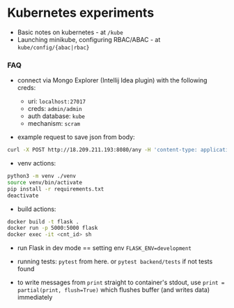# Kubernetes experiments

- Basic notes on kubernetes - at `/kube`
- Launching minikube, configuring RBAC/ABAC - at `kube/config/{abac|rbac}`


### FAQ

- connect via Mongo Explorer (Intellij Idea plugin) with the following creds:
  - uri: `localhost:27017`
  - creds: `admin/admin`
  - auth database: `kube`
  - mechanism: `scram`

- example request to save json from body:
```bash
curl -X POST http://18.209.211.193:8080/any -H 'content-type: application/json' -d '{"hello": "world"}'
```

- venv actions:
```bash
python3 -m venv ./venv
source venv/bin/activate
pip install -r requirements.txt 
deactivate
```

- build actions:
```bash
docker build -t flask .
docker run -p 5000:5000 flask
docker exec -it <cnt_id> sh
```

- run Flask in dev mode == setting env `FLASK_ENV=development`

- running tests: `pytest` from here. or `pytest backend/tests` if not tests found

- to write messages from `print` straight to container's stdout, use `print = partial(print, flush=True)` which
flushes buffer (and writes data) immediately

